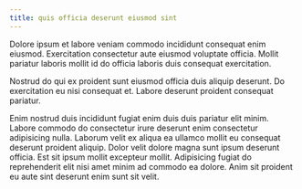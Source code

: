 ```yaml
---
title: quis officia deserunt eiusmod sint
---
```


Dolore ipsum et labore veniam commodo incididunt consequat enim eiusmod. Exercitation consectetur aute eiusmod voluptate officia. Mollit pariatur laboris mollit id do officia laboris duis consequat exercitation.

Nostrud do qui ex proident sunt eiusmod officia duis aliquip deserunt. Do exercitation eu nisi consequat et. Labore deserunt proident consequat pariatur.

Enim nostrud duis incididunt fugiat enim duis duis pariatur elit minim. Labore commodo do consectetur irure deserunt enim consectetur adipisicing nulla. Laborum velit ex aliqua ea ullamco mollit eu consequat deserunt proident aliquip. Dolor velit dolore magna sunt ipsum deserunt officia. Est sit ipsum mollit excepteur mollit. Adipisicing fugiat do reprehenderit elit nisi amet minim ad commodo ea dolore. Anim sit proident eu aute sint deserunt enim sunt sit velit.